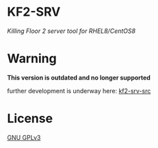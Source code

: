 # KF2-SRV
*Killing Floor 2 server tool for RHEL8/CentOS8*

# Warning
**This version is outdated and no longer supported**

further development is underway here: [kf2-srv-src](https://github.com/GenZmeY/kf2-srv-src)

# License
[GNU GPLv3](LICENSE)
